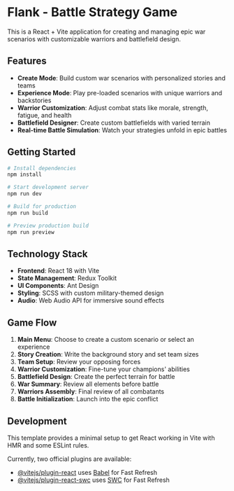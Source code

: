 # Flank - Battle Strategy Game

This is a React + Vite application for creating and managing epic war scenarios with customizable warriors and battlefield design.

## Features

- **Create Mode**: Build custom war scenarios with personalized stories and teams
- **Experience Mode**: Play pre-loaded scenarios with unique warriors and backstories
- **Warrior Customization**: Adjust combat stats like morale, strength, fatigue, and health
- **Battlefield Designer**: Create custom battlefields with varied terrain
- **Real-time Battle Simulation**: Watch your strategies unfold in epic battles

## Getting Started

```bash
# Install dependencies
npm install

# Start development server
npm run dev

# Build for production
npm run build

# Preview production build
npm run preview
```

## Technology Stack

- **Frontend**: React 18 with Vite
- **State Management**: Redux Toolkit
- **UI Components**: Ant Design
- **Styling**: SCSS with custom military-themed design
- **Audio**: Web Audio API for immersive sound effects

## Game Flow

1. **Main Menu**: Choose to create a custom scenario or select an experience
2. **Story Creation**: Write the background story and set team sizes
3. **Team Setup**: Review your opposing forces
4. **Warrior Customization**: Fine-tune your champions' abilities
5. **Battlefield Design**: Create the perfect terrain for battle
6. **War Summary**: Review all elements before battle
7. **Warriors Assembly**: Final review of all combatants
8. **Battle Initialization**: Launch into the epic conflict

## Development

This template provides a minimal setup to get React working in Vite with HMR and some ESLint rules.

Currently, two official plugins are available:

- [@vitejs/plugin-react](https://github.com/vitejs/vite-plugin-react/blob/main/packages/plugin-react/README.md) uses [Babel](https://babeljs.io/) for Fast Refresh
- [@vitejs/plugin-react-swc](https://github.com/vitejs/vite-plugin-react-swc) uses [SWC](https://swc.rs/) for Fast Refresh